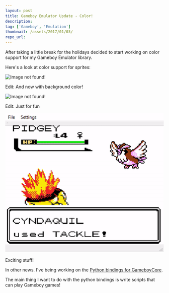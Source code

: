 ```yaml
---
layout: post
title: Gameboy Emulator Update - Color!
description:
tag: ['Gameboy', 'Emulation']
thumbnail: /assets/2017/01/03/
repo_url:
---
```


After taking a little break for the holidays decided to start working on color support for my Gameboy Emulator library.

Here's a look at color support for sprites:

![Image not found!](/assets/2017/01/03/poke1.gif)

Edit: And now with background color!

![Image not found!](/assets/2017/01/03/poke2.gif)

Edit: Just for fun

![Image not found!](/assets/2017/01/03/pidgey.gif)

Exciting stuff!

In other news. I've being working on the [Python bindings for GameboyCore](https://github.com/nnarain/gameboycore-python).

The main thing I want to do with the python bindings is write scripts that can play Gameboy games!
